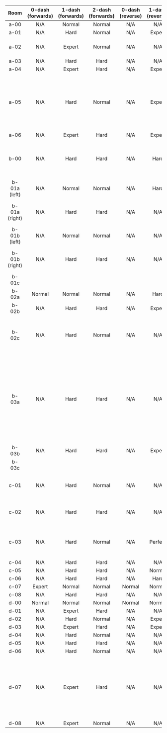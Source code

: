 |      Room     | 0-dash (forwards) | 1-dash (forwards) | 2-dash (forwards) | 0-dash (reverse) | 1-dash (reverse) | 2-dash (reverse) | Comments                                                                                                                                   |
|:-------------:|:-----------------:|:-----------------:|:-----------------:|:----------------:|:----------------:|:----------------:|--------------------------------------------------------------------------------------------------------------------------------------------|
|      a-00     |        N/A        |       Normal      |       Normal      |        N/A       |        N/A       |        N/A       |                                                                                                                                            |
|      a-01     |        N/A        |        Hard       |       Normal      |        N/A       |      Expert      |      Normal      |                                                                                                                                            |
|      a-02     |        N/A        |       Expert      |       Normal      |        N/A       |        N/A       |      Perfect     | 2DR pretty precise, cycle hell                                                                                                             |
|      a-03     |        N/A        |        Hard       |        Hard       |        N/A       |        N/A       |        N/A       |                                                                                                                                            |
|      a-04     |        N/A        |       Expert      |        Hard       |        N/A       |      Expert      |      Normal      |                                                                                                                                            |
|      a-05     |        N/A        |        Hard       |       Normal      |        N/A       |      Expert      |      Expert      | 1DR + 2DR not very difficult, but some tricky non-obvious dashes at the beginning                                                          |
|      a-06     |        N/A        |       Expert      |        Hard       |        N/A       |      Expert      |       Hard       |                                                                                                                                            |
|      b-00     |        N/A        |        Hard       |        Hard       |        N/A       |       Hard       |       Hard       | Hub room, designed to be completed in all directions                                                                                       |
|  b-01a (left) |        N/A        |       Normal      |       Normal      |        N/A       |       Hard       |      Normal      |                                                                                                                                            |
| b-01a (right) |        N/A        |        Hard       |        Hard       |        N/A       |        N/A       |        N/A       | Reverse possible, but bad spawn so cut                                                                                                     |
|  b-01b (left) |        N/A        |       Normal      |       Normal      |        N/A       |        N/A       |        N/A       |                                                                                                                                            |
| b-01b (right) |        N/A        |        Hard       |        Hard       |        N/A       |        N/A       |        N/A       | Reverse possible but cut, boring falling room                                                                                              |
|     b-01c     |                   |                   |                   |                  |                  |                  | Cut (switch room)                                                                                                                          |
|     b-02a     |       Normal      |       Normal      |       Normal      |        N/A       |       Hard       |      Normal      |                                                                                                                                            |
|     b-02b     |        N/A        |        Hard       |        Hard       |        N/A       |      Expert      |       Hard       |                                                                                                                                            |
|     b-02c     |        N/A        |        Hard       |       Normal      |        N/A       |        N/A       |       Hard       | Switch room (not cut since a path exists where you don't hit switch)                                                                       |
|     b-03a     |        N/A        |        Hard       |        Hard       |        N/A       |        N/A       |        N/A       | 2DR difficult cycles + max height corner jump, possible but removed due to shitty spawn (kills goldens because detach breaks forward path) |
|     b-03b     |        N/A        |        Hard       |        Hard       |        N/A       |      Expert      |       Hard       |                                                                                                                                            |
|     b-03c     |                   |                   |                   |                  |                  |                  | Cut (switch room)                                                                                                                          |
|      c-01     |        N/A        |        Hard       |       Normal      |        N/A       |        N/A       |        N/A       | Reverse possible but cut, boring falling room                                                                                              |
|      c-02     |        N/A        |        Hard       |        Hard       |        N/A       |        N/A       |        N/A       | Reverse possible but cut, boring falling room                                                                                              |
|      c-03     |        N/A        |        Hard       |       Normal      |        N/A       |      Perfect     |       Hard       | 1DR cycle hell + cornerboost, very precise (but cool)                                                                                      |
|      c-04     |        N/A        |        Hard       |        Hard       |        N/A       |        N/A       |        N/A       |                                                                                                                                            |
|      c-05     |        N/A        |        Hard       |        Hard       |        N/A       |      Normal      |      Normal      |                                                                                                                                            |
|      c-06     |        N/A        |        Hard       |        Hard       |        N/A       |       Hard       |       Hard       |                                                                                                                                            |
|      c-07     |       Expert      |       Normal      |       Normal      |      Normal      |      Normal      |      Normal      |                                                                                                                                            |
|      c-08     |        N/A        |        Hard       |        Hard       |        N/A       |        N/A       |      Normal      |                                                                                                                                            |
|      d-00     |       Normal      |       Normal      |       Normal      |      Normal      |      Normal      |      Normal      |                                                                                                                                            |
|      d-01     |        N/A        |       Expert      |        Hard       |        N/A       |        N/A       |        N/A       |                                                                                                                                            |
|      d-02     |        N/A        |        Hard       |       Normal      |        N/A       |      Expert      |      Normal      |                                                                                                                                            |
|      d-03     |        N/A        |       Expert      |        Hard       |        N/A       |      Expert      |       Hard       |                                                                                                                                            |
|      d-04     |        N/A        |        Hard       |       Normal      |        N/A       |        N/A       |      Normal      |                                                                                                                                            |
|      d-05     |        N/A        |        Hard       |        Hard       |        N/A       |        N/A       |        N/A       |                                                                                                                                            |
|      d-06     |        N/A        |        Hard       |       Normal      |        N/A       |        N/A       |        N/A       |                                                                                                                                            |
|      d-07     |        N/A        |       Expert      |        Hard       |        N/A       |        N/A       |        N/A       | Reverse path cut since not fun (14-second cycles), detach trigger added to left spawn                                                      |
|      d-08     |        N/A        |       Expert      |       Normal      |        N/A       |        N/A       |        N/A       |                                                                                                                                            |
